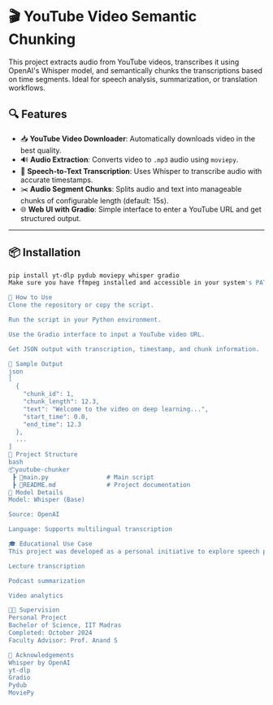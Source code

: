 # 🎬 YouTube Video Semantic Chunking

This project extracts audio from YouTube videos, transcribes it using OpenAI's Whisper model, and semantically chunks the transcriptions based on time segments. Ideal for speech analysis, summarization, or translation workflows.

## 🔍 Features

- 📥 **YouTube Video Downloader**: Automatically downloads video in the best quality.
- 🔊 **Audio Extraction**: Converts video to `.mp3` audio using `moviepy`.
- 🧠 **Speech-to-Text Transcription**: Uses Whisper to transcribe audio with accurate timestamps.
- ✂️ **Audio Segment Chunks**: Splits audio and text into manageable chunks of configurable length (default: 15s).
- 🌐 **Web UI with Gradio**: Simple interface to enter a YouTube URL and get structured output.

---

## 📦 Installation

```bash
pip install yt-dlp pydub moviepy whisper gradio
Make sure you have ffmpeg installed and accessible in your system's PATH.

🚀 How to Use
Clone the repository or copy the script.

Run the script in your Python environment.

Use the Gradio interface to input a YouTube video URL.

Get JSON output with transcription, timestamp, and chunk information.

🧪 Sample Output
json
[
  {
    "chunk_id": 1,
    "chunk_length": 12.3,
    "text": "Welcome to the video on deep learning...",
    "start_time": 0.0,
    "end_time": 12.3
  },
  ...
]
📁 Project Structure
bash
📦youtube-chunker
 ┣ 📜main.py                # Main script
 ┣ 📜README.md              # Project documentation
🧠 Model Details
Model: Whisper (Base)

Source: OpenAI

Language: Supports multilingual transcription

🎓 Educational Use Case
This project was developed as a personal initiative to explore speech processing and video understanding through Whisper and Gradio. It’s useful for building tools for:

Lecture transcription

Podcast summarization

Video analytics

👨‍🏫 Supervision
Personal Project
Bachelor of Science, IIT Madras
Completed: October 2024
Faculty Advisor: Prof. Anand S

🙌 Acknowledgements
Whisper by OpenAI
yt-dlp
Gradio
Pydub
MoviePy
